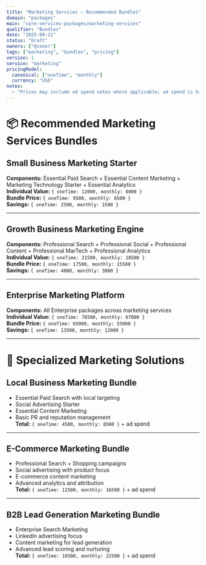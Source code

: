 ```yaml
---
title: "Marketing Services — Recommended Bundles"
domain: "packages"
main: "core-services-packages/marketing-services"
qualifier: "Bundles"
date: "2025-09-21"
status: "Draft"
owners: ["@conor"]
tags: ["marketing", "bundles", "pricing"]
version: 1
service: "marketing"
pricingModel:
  canonical: ["oneTime", "monthly"]
  currency: "USD"
notes:
  - "Prices may include ad spend notes where applicable; ad spend is billed separately."
---
```


# 📦 Recommended Marketing Services Bundles

## Small Business Marketing Starter
**Components:** Essential Paid Search + Essential Content Marketing + Marketing Technology Starter + Essential Analytics  
**Individual Value:** `{ oneTime: 12000, monthly: 8000 }`  
**Bundle Price:** `{ oneTime: 9500, monthly: 6500 }`  
**Savings:** `{ oneTime: 2500, monthly: 1500 }`

---

## Growth Business Marketing Engine
**Components:** Professional Search + Professional Social + Professional Content + Professional MarTech + Professional Analytics  
**Individual Value:** `{ oneTime: 21500, monthly: 18500 }`  
**Bundle Price:** `{ oneTime: 17500, monthly: 15500 }`  
**Savings:** `{ oneTime: 4000, monthly: 3000 }`

---

## Enterprise Marketing Platform
**Components:** All Enterprise packages across marketing services  
**Individual Value:** `{ oneTime: 78500, monthly: 67000 }`  
**Bundle Price:** `{ oneTime: 65000, monthly: 55000 }`  
**Savings:** `{ oneTime: 13500, monthly: 12000 }`

---

# 🎯 Specialized Marketing Solutions

## Local Business Marketing Bundle
- Essential Paid Search with local targeting  
- Social Advertising Starter  
- Essential Content Marketing  
- Basic PR and reputation management  
**Total:** `{ oneTime: 4500, monthly: 8500 }` + ad spend

---

## E-Commerce Marketing Bundle
- Professional Search + Shopping campaigns  
- Social advertising with product focus  
- E-commerce content marketing  
- Advanced analytics and attribution  
**Total:** `{ oneTime: 12500, monthly: 16500 }` + ad spend

---

## B2B Lead Generation Marketing Bundle
- Enterprise Search Marketing  
- LinkedIn advertising focus  
- Content marketing for lead generation  
- Advanced lead scoring and nurturing  
**Total:** `{ oneTime: 18500, monthly: 22500 }` + ad spend
